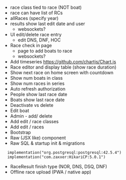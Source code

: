 - race class tied to race (NOT boat)
- race can have list of RCs
- allRaces (specify year)
- results show last edit date and user
  - websockets?
- UI edit/delete race entry
  - edit DNS, DNF, HOC
- Race check in page
  - page to add boats to race
  - websockets?
- Add timeseries https://github.com/chartjs/Chart.js
- Race editor and display table (show race duration)
- Show next race on home screen with countdown
- Show num boats in class
- Show num races in series 
- Auto refresh authorization
- People show last race date
- Boats show last race date
- Deactivate vs delete
- Edit boat
- Admin - add/ delete
- Add edit / race classes
- Add edit / races
- Bootstrap
- Raw (JSX like) component
- Raw SQL & startup init & migrations 
```
  implementation("org.postgresql:postgresql:42.5.4")
  implementation("com.zaxxer:HikariCP:5.0.1")
```
- RaceResult finish type (NOR, DNS, DSQ, DNF)
- Offline race upload (PWA / native app)

